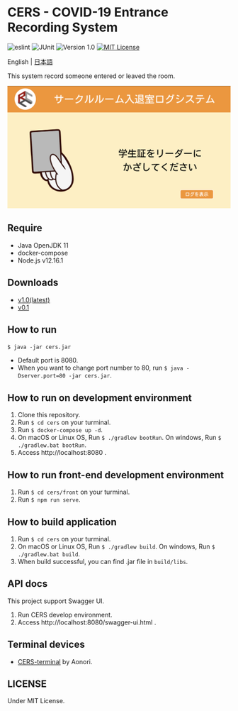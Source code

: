# CERS - COVID-19 Entrance Recording System

![eslint](https://github.com/Yukiho-YOSHIEDA/CERS/workflows/eslint/badge.svg?branch=master&event=push)
![JUnit](https://github.com/Yukiho-YOSHIEDA/CERS/workflows/JUnit/badge.svg?branch=master&event=push)
![Version 1.0](https://img.shields.io/badge/version-1.0-yellow.svg)
[![MIT License](http://img.shields.io/badge/license-MIT-blue.svg?style=flat)](LICENSE)

English | [日本語](./README_ja.md)

This system record someone entered or leaved the room.

![Screenshots](./screenshots.png)

## Require
* Java OpenJDK 11
* docker-compose
* Node.js v12.16.1

## Downloads
* [v1.0(latest)](https://github.com/Yukiho-YOSHIEDA/CERS/releases/download/v1.0/cers-1.0.jar)
* [v0.1](https://github.com/Yukiho-YOSHIEDA/CERS/releases/download/v0.1/cers-0.0.1-SNAPSHOT.jar)

## How to run
`$ java -jar cers.jar`
* Default port is 8080.
* When you want to change port number to 80, run `$ java -Dserver.port=80 -jar cers.jar`.

## How to run on development environment
1. Clone this repository.
1. Run `$ cd cers` on your turminal.
1. Run `$ docker-compose up -d`.
1. On macOS or Linux OS, Run `$ ./gradlew bootRun`. On windows, Run `$ ./gradlew.bat bootRun`.
1. Access http://localhost:8080 .

## How to run front-end development environment
1. Run `$ cd cers/front` on your turminal.
1. Run `$ npm run serve`.

## How to build application
1. Run `$ cd cers` on your turminal.
1. On macOS or Linux OS, Run `$ ./gradlew build`. On windows, Run `$ ./gradlew.bat build`.
1. When build successful, you can find .jar file in `build/libs`.

## API docs
This project support Swagger UI.
1. Run CERS develop environment.
1. Access http://localhost:8080/swagger-ui.html .

## Terminal devices
* [CERS-terminal](https://github.com/greenlaver/CERS-terminal) by Aonori.

## LICENSE
Under MIT License.
